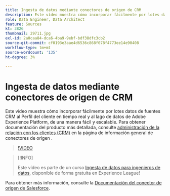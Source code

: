 ```yaml
---
title: Ingesta de datos mediante conectores de origen de CRM
description: Este vídeo muestra cómo incorporar fácilmente por lotes datos de fuentes CRM al Perfil del cliente en tiempo real y al lago de datos de Adobe Experience Platform, de una manera fácil y escalable.
role: Data Engineer, Data Architect
feature: Sources
kt: 3826
thumbnail: 29711.jpg
exl-id: 2a0caa84-dca6-4ba9-9ebf-bdf38dfc3cb2
source-git-commit: cf0193e3aae4d6536c868f078f4773ee14e90408
workflow-type: tm+mt
source-wordcount: '135'
ht-degree: 3%

---
```


# Ingesta de datos mediante conectores de origen de CRM

Este vídeo muestra cómo incorporar fácilmente por lotes datos de fuentes CRM al Perfil del cliente en tiempo real y al lago de datos de Adobe Experience Platform, de una manera fácil y escalable. Para obtener documentación del producto más detallada, consulte [administración de la relación con los clientes (CRM)](https://experienceleague.adobe.com/docs/experience-platform/sources/home.html?lang=en#access-control-for-sources-in-data-ingestion) en la página de información general de conectores de origen .

>[!VIDEO](https://video.tv.adobe.com/v/29711?quality=12&learn=on)

>[!INFO]
>
> Este vídeo es parte de un curso [Ingesta de datos para ingenieros de datos](https://experienceleague.adobe.com/?recommended=ExperiencePlatform-D-1-2020.1.dataingestion?lang=es), disponible de forma gratuita en Experience League!

Para obtener más información, consulte la [Documentación del conector de origen de Salesforce](https://experienceleague.adobe.com/docs/experience-platform/sources/ui-tutorials/create/crm/salesforce.html).

